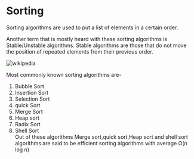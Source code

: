 # **Sorting**

Sorting algorithms are used to put a list of elements in a certain order.

Another term that is mostly heard with these sorting algorithms is Stable/Unstable algorithms.
Stable algorithms are those that do not move the position of repeated elements from their previous order.

![wikipedia](https://upload.wikimedia.org/wikipedia/commons/thumb/8/82/Sorting_stability_playing_cards.svg/330px-Sorting_stability_playing_cards.svg.png)


Most commonly known sorting algorithms are-  
1. Bubble Sort  
1. Insertion Sort  
3. Selection Sort  
4. quick Sort  
5. Merge Sort  
6. Heap sort  
7. Radix Sort  
8. Shell Sort  
Out of these algorithms Merge sort,quick sort,Heap sort and shell sort algorithms are said to be efficient sorting algorithms with average O(n log n)

